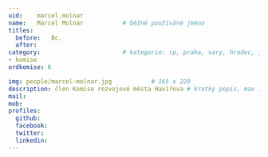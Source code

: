 ```yaml
---
uid:	marcel.molnar
name:	Marcel Molnár      		# běžně používáné jméno
titles:
  before:	Bc.
  after:
category:                 		# kategorie: rp, praha, vary, hradec, jmk, senat
- komise
ordkomise: 6

img: people/marcel-molnar.jpg           # 165 x 220
description: člen Komise rozvojové města Havířova # kratký popis, max 160 znaků
mail:
mob:
profiles:
  github:
  facebook:
  twitter:
  linkedin: 
---
```

